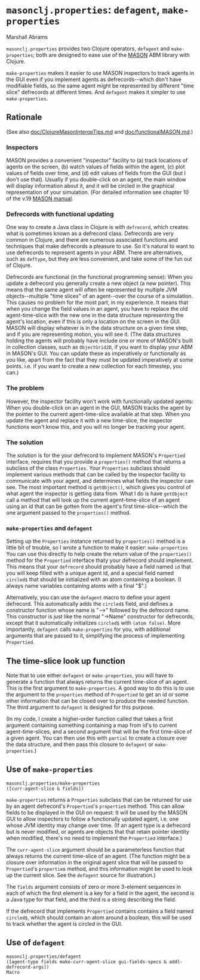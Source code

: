 `masonclj.properties`: `defagent`, `make-properties`
===
Marshall Abrams

`masonclj.properties` provides two Clojure operators, `defagent` and
`make-properties`; both are designed to ease use of 
the [MASON](https://cs.gmu.edu/~eclab/projects/mason) ABM library with 
Clojure.  

`make-properties` makes it easier to use MASON inspectors to
track agents in the GUI even if you implement agents as defrecords--which 
don't have modifiable fields, so the same agent might be
represented by different "time slice" defrecords at different times.
And `defagent` makes it simpler to use `make-properties`.

## Rationale

(See also
[doc/ClojureMasonInteropTips.md](https://github.com/mars0i/masonclj/blob/master/doc/ClojureMASONinteropTips.md) and
[doc/functionalMASON.md](https://github.com/mars0i/masonclj/blob/master/doc/functionalMASON.md).)

### Inspectors

MASON provides a convenient "inspector" facility to (a) track locations
of agents on the screen, (b) watch values of fields within the agent,
(c) plot values of fields over time, and (d) edit values of fields from
the GUI (but I don't use that).  Usually if you double-click on an
agent, the main window will display information about it, and it will be
circled in the graphical representation of your simulation.  (For detailed
information see chapter 10 of the v.19 [MASON
manual](https://cs.gmu.edu/~eclab/projects/mason/manual.pdf).

### Defrecords with functional updating

One way to create a Java class in Clojure is with `defrecord`, which
creates what is sometimes known as a defrecord class.  Defrecords are
very common in Clojure, and there are numerous associated functions and
techniques that make defrecords a pleasure to use.  So it's natural to
want to use defrecords to represent agents in your ABM.  There are
alternatives, such as `deftype`, but they are less convenient, and take
some of the fun out of Clojure.

Defrecords are functional (in the functional programming sense): When
you update a defrecord you generally create a new object (a new
pointer).  This means that the same agent will often be represented by
multiple JVM objects--multiple "time slices" of an agent--over the
course of a simulation.  This causes no problem for the most part, in my
experience.  It means that when you change the field values in an agent,
you have to replace the old agent-time-slice with the new one in the
data structure representing the agent's location, even if this is only a
location on the screen in the GUI.  MASON will display whatever is in
the data structure on a given time step, and if you are representing
motion, you will see it.  (The data structures holding the agents will
probably have include one or more of MASON's built in collection
classes, such as `ObjectGrid2D`, if you want to display your ABM in
MASON's GUI.  You can update these as imperatively or functionally as
you like, apart from the fact that they must be updated imperatively at
some points.  i.e. if you want to create a new collection for each
timestep, you can.)

### The problem

However, the inspector facility won't work with functionally updated
agents: When you double-click on an agent in the GUI, MASON tracks the
agent by the pointer to the current agent-time-slice available at that
step.  When you update the agent and replace it with a new time-slice,
the inspector functions won't know this, and you will no longer be
tracking your agent.

### The solution

The solution is for the your defrecord to implement MASON's `Propertied`
interface, requires that you provide a `properties()` method that
returns a subclass of the class `Properties`.  Your `Properties`
subclass should implement various methods that can be called by the
inspector facility to communicate with your agent, and determines what
fields the inspector can see.  The most important method is
`getObject()`, which gives you control of what agent the inspector is
getting data from.  What I do is have `getObject` call a method that
will look up the current agent-time-slice of an agent using an id that
can be gotten from the agent's first time-slice--which the one argument
passed to the `properties()` method.

### `make-properties` and `defagent`

Setting up the `Properties` instance returned by `properties()` method
is a little bit of trouble, so I wrote a function to make it easier: ```
make-properties ``` You can use this directly to help create the return
value of the `properties()` method for the `Propertied` interface thaty
your defrecord should implement.  This means that your `defrecord`
should probably have a field named `id` that you will keep filled with a
unique agent id, and a special field named `circled$` that should be
initialized with an atom containing a boolean.  (I always name variables
containing atoms with a final "$".)

Alternatively, you can use the `defagent` macro to define your agent
defrecord.  This automatically adds the `circled$` field, and defines 
a constructor function whose name is "-->" followed by the defrecord
name.  This constructor is just like the normal "->Name" constructor for
defrecords, except that it automatically initializes `circled$` with
`(atom false)`.  More importantly, `defagent` calls `make-properties`
for you, with additional arguments that are passed to it, simplifying
the process of implementing `Propertied`.

## The time-slice look up function

Note that to use either `defagent` or `make-properties`, you will have
to generate a function that always returns the current time-slice of an
agent.  This is the first argument to `make-properties`.  A good way to
do this is to use the argument to the `properties` method of
`Propertied` to get an id or some other information that can be closed
over to produce the needed function.  The third argument to `defagent`
is designed for this purpose.

(In my code, I create a higher-order function called that takes a first
argument containing something containing a map from id's to current
agent-time-slices, and a second argument that will be the first
time-slice of a given agent.  You can then use this with `partial` to
create a closure over the data structure, and then pass this closure to
`defagent` or `make-properties`.)


## Use of `make-properties`

```
masonclj.properties/make-properties
([curr-agent-slice & fields])
```

`make-properties` returns a `Properties` subclass that can be returned
for use by an agent defrecord's `Propertied`'s `propertie`s method.
This can allow fields to be displayed in the GUI on request:  It will be
used by the MASON GUI to allow inspectors to follow a functionally
updated agent, i.e. one whose JVM identity may change over time.  (If an
agent type is a defrecord but is never modified, or agents are objects
that that retain pointer identity when modified, there's no need
to implement the `Propertied` interface.)

The `curr-agent-slice` argument should be a parameterless function that
always returns the current time-slice of an agent.  (The function might 
be a closure over information in the original agent slice that will be
passed to `Propertied`'s `propertie`s method, and this information might be
used to look up the current slice.  See the `defagent` source for 
illustration.) 

The `fields` argument consists of zero or more 3-element 
sequences in each of which the first element is a key for a field in the agent,
the second is a Java type for that field, and the third is a string
describing the field.

If the defrecord that implements `Propertied` contains contains a field
named `circled$`, which should contain an atom around a boolean, this
will be used to track whether the agent is circled in the GUI.



## Use of `defagent`

```
masonclj.properties/defagent
([agent-type fields make-curr-agent-slice gui-fields-specs & addl-defrecord-args])
Macro
```

